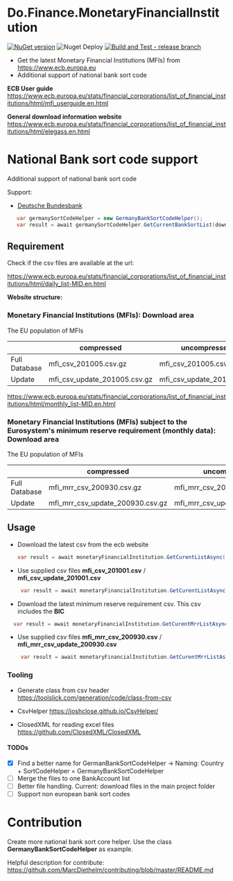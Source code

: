 ﻿# Do.Finance.MonetaryFinancialInstitution
[![NuGet version](https://badge.fury.io/nu/Doit.Finance.MonetaryFinancialInstitution.svg)](https://badge.fury.io/nu/Doit.Finance.MonetaryFinancialInstitution)
![Nuget Deploy](https://github.com/do-it-ger/Doit.Finance.MonetaryFinancialInstitutions/workflows/Nuget%20Deploy/badge.svg?branch=release)
[![Build and Test - release branch](https://github.com/d-oit/Doit.Finance.MonetaryFinancialInstitutions/actions/workflows/build-and-test.yml/badge.svg)](https://github.com/d-oit/Doit.Finance.MonetaryFinancialInstitutions/actions/workflows/build-and-test.yml)

- Get the latest Monetary Financial Institutions (MFIs) from https://www.ecb.europa.eu 
- Additional support of national bank sort code

**ECB User guide**
https://www.ecb.europa.eu/stats/financial_corporations/list_of_financial_institutions/html/mfi_userguide.en.html

**General download information website**
https://www.ecb.europa.eu/stats/financial_corporations/list_of_financial_institutions/html/elegass.en.html

# National Bank sort code support
Additional support of national bank sort code

Support:
- [Deutsche Bundesbank](https://www.bundesbank.de/en/tasks/payment-systems/services/bank-sort-codes/download-bank-sort-codes-626218)
 ```csharp
    var germanySortCodeHelper = new GermanyBankSortCodeHelper();
    var result = await germanySortCodeHelper.GetCurrentBankSortList(download: true);
  ```


## Requirement

Check if the csv files are available at the url:

https://www.ecb.europa.eu/stats/financial_corporations/list_of_financial_institutions/html/daily_list-MID.en.html

**Website structure:**

### Monetary Financial Institutions (MFIs): Download area

The EU population of MFIs


|               | compressed                   | uncompressed              |
|---------------|------------------------------|---------------------------|
| Full Database | mfi_csv_201005.csv.gz        | mfi_csv_201005.csv        |
| Update        | mfi_csv_update_201005.csv.gz | mfi_csv_update_201005.csv |


https://www.ecb.europa.eu/stats/financial_corporations/list_of_financial_institutions/html/monthly_list-MID.en.html

### Monetary Financial Institutions (MFIs) subject to the Eurosystem's minimum reserve requirement (monthly data): Download area

The EU population of MFIs

|               | compressed                       | uncompressed                 |
|---------------|----------------------------------|------------------------------|
| Full Database | mfi_mrr_csv_200930.csv.gz        | mfi_mrr_csv_200930.csv       |
| Update        | mfi_mrr_csv_update_200930.csv.gz | mfi_mrr_csv_update_200930.csv|


## Usage

- Download the latest csv from the ecb website

   ```csharp
   var result = await monetaryFinancialInstitution.GetCurentListAsync(true);
  ```

- Use supplied csv files **mfi_csv_201001.csv** / **mfi_csv_update_201001.csv**
  ```csharp
   var result = await monetaryFinancialInstitution.GetCurentListAsync(false);
  ```

- Download the latest minimum reserve requirement csv. This csv includes the **BIC**
 ```csharp
   var result = await monetaryFinancialInstitution.GetCurentMrrListAsync(true);
  ```
- Use supplied csv files **mfi_mrr_csv_200930.csv** / **mfi_mrr_csv_update_200930.csv**
  ```csharp
   var result = await monetaryFinancialInstitution.GetCurentMrrListAsync(false);
  ```

### Tooling

- Generate class from csv header
https://toolslick.com/generation/code/class-from-csv

- CsvHelper
https://joshclose.github.io/CsvHelper/

- ClosedXML for reading excel files
https://github.com/ClosedXML/ClosedXML

#### TODOs
- [x] Find a better name for GermanBankSortCodeHelper -> Naming: Country + SortCodeHelper = GermanyBankSortCodeHelper
- [ ] Merge the files to one BankAccount list
- [ ] Better file handling. Current: download files in the main project folder
- [ ] Support non european bank sort codes

# Contribution

Create more national bank sort core helper. Use the class **GermanyBankSortCodeHelper** as example.

Helpful description for contribute: https://github.com/MarcDiethelm/contributing/blob/master/README.md
